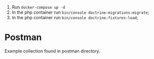 1. Run `docker-compose up -d`
2. In the php container run `bin/console doctrine:migrations:migrate`;
3. In the php container run `bin/console doctrine:fixtures:load`;

# Postman
Example collection found in postman directory.
